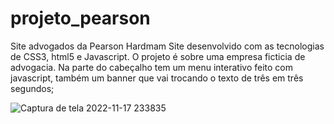 # projeto_pearson
Site advogados da Pearson Hardmam
Site desenvolvido com as tecnologias de CSS3, html5 e Javascript.
O projeto é sobre uma empresa ficticia de advogacia.
Na parte do cabeçalho tem um menu interativo feito com javascript,
também um banner que vai trocando o texto de três em três segundos;

![Captura de tela 2022-11-17 233835](https://user-images.githubusercontent.com/109627751/202604378-fcb4ffb2-15f8-4abb-8e49-8d2d00d71238.png)

